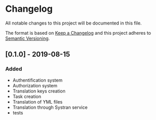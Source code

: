 # Changelog
All notable changes to this project will be documented in this file.

The format is based on [Keep a Changelog](http://keepachangelog.com/en/1.0.0/)
and this project adheres to [Semantic Versioning](http://semver.org/spec/v2.0.0.html).

## [0.1.0] - 2019-08-15
### Added
- Authentification system
- Authorization system
- Translation keys creation
- Task creation
- Translation of YML files
- Translation through Systran service
- tests
